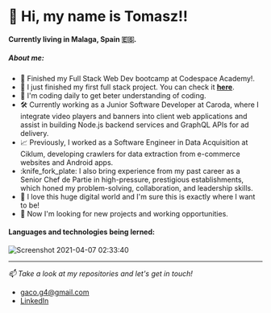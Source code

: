 # 👋 Hi, my name is Tomasz!!
#### Currently living in Malaga, Spain :es:.

##### About me:

- :school_satchel: Finished my Full Stack Web Dev bootcamp at Codespace Academy!.
- :star_struck: I just finished my first full stack project. You can check it __[here](https://github.com/TGacek89/FinalProject)__.
- :open_book: I'm coding daily to get beter understanding of coding.
- :hammer_and_wrench: Currently working as a Junior Software Developer at Caroda, where I integrate video players and banners into client web applications and assist in building Node.js backend services and GraphQL APIs for ad delivery.
- :chart_with_upwards_trend: Previously, I worked as a Software Engineer in Data Acquisition at Ciklum, developing crawlers for data extraction from e-commerce websites and Android apps.
- :knife_fork_plate: I also bring experience from my past career as a Senior Chef de Partie in high-pressure, prestigious establishments, which honed my problem-solving, collaboration, and leadership skills.
- 💞️ I love this huge digital world and I'm sure this is exactly where I want to be!
- 👀 Now I'm looking for new projects and working opportunities.

#### Languages and technologies being lerned:

![Screenshot 2021-04-07 02:33:40](https://user-images.githubusercontent.com/73307960/113793934-bdf09700-9749-11eb-8f79-b9db13de3760.png)

---

_:mailbox: Take a look at my repositories and let's get in touch!_

- gaco.g4@gmail.com
- [LinkedIn](https://www.linkedin.com/in/tomasz-gacek89/)
